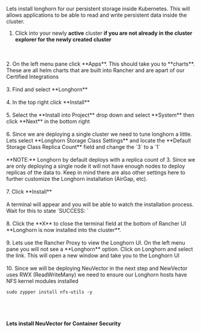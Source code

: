 Lets install longhorn for our persistent storage inside Kubernetes. This will allows applications to be able to read and write persistent data inside the cluster. 


1. Click into your newly **active** cluster **if you are not already in the cluster explorer for the newly created cluster**
<br>
<br>
2. On the left menu pane click **Apps**. This should take you to **charts**. These are all helm charts that are built into Rancher and are apart of our Certified Integrations
<br>
<br>
3. Find and select **Longhorn**
<br>
<br>
4. In the top right click **Install**
<br>
<br>
5. Select the **Install into Project** drop down and select **System** then click **Next** in the bottom right 
<br>
<br>
6. Since we are deploying a single cluster we need to tune longhorn a little. Lets select **Longhorn Storage Class Settings** and locate the **Default Storage Class Replica Count** field and change the `3` to a `1`
<br>
<br>
**NOTE:** Longhorn by default deploys with a replica count of 3. Since we are only deploying a single node it will not have enough nodes to deploy replicas of the data to. Keep in mind there are also other settings here to further customize the Longhorn installation (AirGap, etc). 
<br>
<br>
7. Click **Install**
<br>
<br>
A terminal will appear and you will be able to watch the installation process. Wait for this to state `SUCCESS: `
<br>
<br>
8. Click the **X** to close the terminal field at the bottom of Rancher UI
**Longhorn is now installed into the cluster**.
<br>
<br>
9. Lets use the Rancher Proxy to view the Longhorn UI. On the left menu pane you will not see a **Longhorn** option. Click on Longhorn and select the link. This will open a new window and take you to the Longhorn UI 
<br>
<br>
10. Since we will be deploying NeuVector in the next step and NewVector uses RWX (ReadWriteMany) we need to ensure our Longhorn hosts have NFS kernel modules installed

```ctr:Cluster01
sudo zypper install nfs-utils -y
```
<br>
<br>

#### Lets install NeuVector for Container Security
